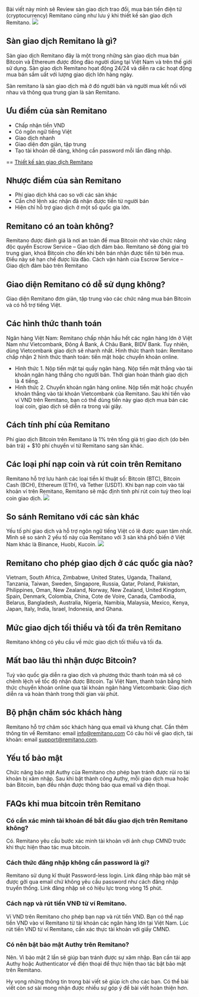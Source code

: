 Bài viết này mình sẽ Review sàn giao dịch trao đổi, mua bán tiền điện tử (cryptocurrency) Remitano cũng như lưu ý khi thiết kế sàn giao dịch Remitano. 
![](https://images.viblo.asia/12e01f23-01c9-4f4b-9b1d-2290f6ffd3e3.jpg)

## Sàn giao dịch Remitano là gì?

Sàn giao dịch Remitano đây là một trong những sàn giao dịch mua bán Bitcoin và Ethereum được đông đảo người dùng tại Việt Nam và trên thế giới sử dụng. Sàn giao dịch Remitano họat động 24/24 và diễn ra các hoạt động mua bán sầm uất với lượng giao dịch lớn hàng ngày.

Sàn remitano là sàn giao dịch mà ở đó người bán và người mua kết nối với nhau và thông qua trung gian là sàn Remitano.

## Ưu điểm của sàn Remitano
* Chấp nhận tiền VND
* Có ngôn ngữ tiếng Việt
* Giao dịch nhanh
* Giao diện đơn giản, tập trung
* Tạo tài khoản dễ dàng, không cần password mỗi lần đăng nhập.

== [Thiết kế sàn giao dịch Remitano](https://vakaxa.com/vi/thiet-ke-san-giao-dich-tien-dien-tu-remitano-bao-mat-cao-chi-phi-thap/)

## Nhược điểm của sàn Remitano
* Phí giao dịch khá cao so với các sàn khác
* Cần chờ lệnh xác nhận đã nhận được tiền từ người bán
* Hiện chỉ hỗ trợ giao dịch ở một số quốc gia lớn.

## Remitano có an toàn không?
Remitano được đánh giá là nơi an toàn để mua Bitcoin nhờ vào chức năng độc quyền Escrow Service – Giao dịch đảm bảo.
Remitano sẽ đóng giai trò trung gian, khoá Bitcoin cho đến khi bên bán nhận được tiền từ bên mua. Điều này sẽ hạn chế được lừa đảo.
Cách vận hành của Escrow Service – Giao dịch đảm bảo trên Remitano

## Giao diện Remitano có dễ sử dụng không?
Giao diện Remitano đơn giản, tập trung vào các chức năng mua bán Bitcoin và có hỗ trợ tiếng Việt.

## Các hình thức thanh toán
Ngân hàng Việt Nam: Remitano chấp nhận hầu hết các ngân hàng lớn ở Việt Nam như Vietcombank, Đông Á Bank, Á Châu Bank, BIDV Bank. Tuy nhiên, dùng Vietcombank giao dịch sẽ nhanh nhất.
Hình thức thanh toán: Remitano chấp nhận 2 hình thức thanh toán: tiền mặt hoặc chuyển khoản online.
* Hình thức 1. Nộp tiền mặt tại quầy ngân hàng. Nộp tiền mặt thẳng vào tài khoản ngân hàng thẳng cho người bán. Thời gian hoàn thành giao dịch là 4 tiếng.
* Hình thức 2. Chuyển khoản ngân hàng online. Nộp tiền mặt hoặc chuyển khoản thẳng vào tài khoản Vietcombank của Remitano. Sau khi tiền vào ví VND trên Remitano, bạn có thể dùng tiền này giao dịch mua bán các loại coin, giao dịch sẽ diễn ra trong vài giây.

## Cách tính phí của Remitano
Phí giao dịch Bitcoin trên Remitano là 1% trên tổng giá trị giao dịch (do bên bán trả) + $10 phí chuyển ví từ Remitano sang sàn khác.

## Các loại phí nạp coin và rút coin trên Remitano
Remitano hỗ trợ lưu hành các loại tiền kĩ thuật số: Bitcoin (BTC), Bitcoin Cash (BCH), Ethereum (ETH), và Tether (USDT). Khi bạn nạp coin vào tài khoản ví trên Remitano, Remitano sẽ mặc định tính phí rút coin tuỳ theo loại coin giao dịch.
![](https://images.viblo.asia/03254758-15f0-430d-bab9-e7b5b2769cd7.jpg)

## So sánh Remitano với các sàn khác
Yếu tố phí giao dịch và hỗ trợ ngôn ngữ tiếng Việt có lẽ được quan tâm nhất.
Mình sẽ so sánh 2 yếu tố này của Remitano với 3 sàn khá phổ biến ở Việt Nam khác là Binance, Huobi, Kucoin.
![](https://images.viblo.asia/03254758-15f0-430d-bab9-e7b5b2769cd7.jpg)

## Remitano cho phép giao dịch ở các quốc gia nào?

Vietnam, South Africa, Zimbabwe, United States, Uganda, Thailand, Tanzania, Taiwan, Sweden, Singapore, Russia, Qatar, Poland, Pakistan, Philippines, Oman, New Zealand, Norway, New Zealand, United Kingdom, Spain, Denmark, Colombia, China, Cote de Voire, Canada, Cambodia, Belarus, Bangladesh, Australia, Nigeria, Namibia, Malaysia, Mexico, Kenya, Japan, Italy, India, Israel, Indonesia, and Ghana.

## Mức giao dịch tối thiểu và tối đa trên Remitano

Remitano không có yêu cầu về mức giao dịch tối thiểu và tối đa.

## Mất bao lâu thì nhận được Bitcoin?

Tuỳ vào quốc gia diễn ra giao dịch và phương thức thanh toán mà sẽ có chênh lệch về tốc độ nhận được Bitcoin.
Tại Việt Nam, thanh toán bằng hình thức chuyển khoản online qua tài khoản ngân hàng Vietcombank: Giao dịch diễn ra và hoàn thành trong thời gian vài phút.

## Bộ phận chăm sóc khách hàng

Remitano hỗ trợ chăm sóc khách hàng qua email và khung chat.
Cần thêm thông tin về Remitano: email info@remitano.com
Có câu hỏi về giao dịch, tài khoản: email support@remitano.com.

## Yếu tố bảo mật

Chức năng bảo mật Authy của Remitano cho phép bạn tránh được rủi ro tài khoản bị xâm nhập.
Sau khi bật thành công Authy, mỗi giao dịch mua hoặc bán Bitcoin, bạn đều nhận được thông báo qua email và điện thoại.

## FAQs khi mua bitcoin trên Remitano

### Có cần xác minh tài khoản để bắt đầu giao dịch trên Remitano không?
Có. Remitano yêu cầu bước xác minh tài khoản với ảnh chụp CMND trước khi thực hiện thao tác mua bitcoin.

### Cách thức đăng nhập không cần password là gì?
Remitano sử dụng kĩ thuật Password-less login. Link đăng nhập bảo mật sẽ được gởi qua email chứ không yêu cầu password như cách đăng nhập truyền thống. Link đăng nhập sẽ có hiệu lực trong vòng 15 phút.

### Cách nạp và rút tiền VNĐ từ ví Remitano.
Ví VND trên Remitano cho phép bạn nạp và rút tiền VND.
Bạn có thể nạp tiền VND vào ví Remitano từ tài khoản các ngân hàng lớn tại Việt Nam.
Lúc rút tiền VND từ ví Remitano, cần xác thực tài khoản với giấy CMND.

### Có nên bật bảo mật Authy trên Remitano?
Nên. Vì bảo mật 2 lần sẽ giúp bạn tránh được sự xâm nhập.
Bạn cần tải app Authy hoặc Authenticator về điện thoại để thực hiện thao tác bật bảo mật trên Remitano.

Hy vọng những thông tin trong bài viết sẽ giúp ích cho các bạn. Có thể bài viết còn sơ sài mong nhận được nhiều sự góp ý để bài viết hoàn thiện hơn.
